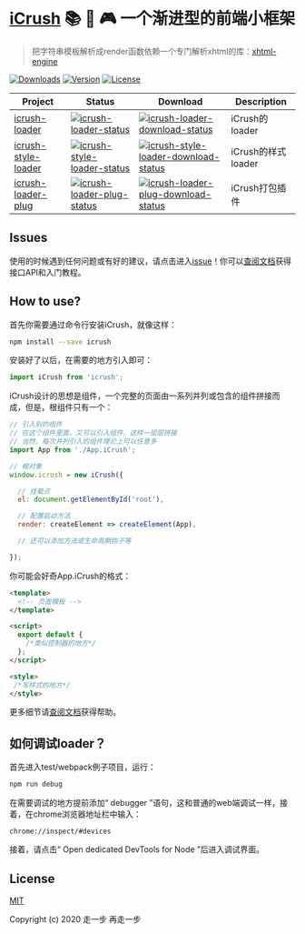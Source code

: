 # [iCrush](https://github.com/yelloxing/iCrush) 📚 🚧 🎮 一个渐进型的前端小框架

> 把字符串模板解析成render函数依赖一个专门解析xhtml的库：[xhtml-engine](https://github.com/yelloxing/xhtml-engine)

<a href="https://yelloxing.github.io/npm-downloads/?interval=7&packages=icrush"><img src="https://img.shields.io/npm/dm/icrush.svg" alt="Downloads"></a>
<a href="https://www.npmjs.com/package/icrush"><img src="https://img.shields.io/npm/v/icrush.svg" alt="Version"></a>
<a href="https://github.com/yelloxing/icrush/blob/master/LICENSE"><img src="https://img.shields.io/npm/l/icrush.svg" alt="License"></a>

| Project | Status | Download |Description |
|---------|--------|-------|------|
| [icrush-loader]          | [![icrush-loader-status]][icrush-loader-package]             |[![icrush-loader-download-status]][icrush-loader-download] | iCrush的loader |
| [icrush-style-loader]    | [![icrush-style-loader-status]][icrush-style-loader-package] |[![icrush-style-loader-download-status]][icrush-style-loader-download] | iCrush的样式loader |
| [icrush-loader-plug]     | [![icrush-loader-plug-status]][icrush-loader-plug-package]   |[![icrush-loader-plug-download-status]][icrush-loader-plug-download] | iCrush打包插件 |

[icrush-loader]: https://github.com/yelloxing/iCrush/icrush-loader
[icrush-style-loader]: https://github.com/yelloxing/iCrush/icrush-style-loader
[icrush-loader-plug]: https://github.com/yelloxing/iCrush/icrush-loader-plug

[icrush-loader-status]: https://img.shields.io/npm/v/icrush-loader.svg
[icrush-style-loader-status]: https://img.shields.io/npm/v/icrush-style-loader.svg
[icrush-loader-plug-status]: https://img.shields.io/npm/v/icrush-loader-plug.svg

[icrush-loader-package]: https://npmjs.com/package/icrush-loader
[icrush-style-loader-package]: https://npmjs.com/package/icrush-style-loader
[icrush-loader-plug-package]: https://npmjs.com/package/icrush-loader-plug

[icrush-loader-download-status]:https://img.shields.io/npm/dm/icrush-loader.svg
[icrush-style-loader-download-status]:https://img.shields.io/npm/dm/icrush-style-loader.svg
[icrush-loader-plug-download-status]:https://img.shields.io/npm/dm/icrush-loader-plug.svg

[icrush-loader-download]:https://yelloxing.github.io/npm-downloads/?interval=7&packages=icrush-loader
[icrush-style-loader-download]:https://yelloxing.github.io/npm-downloads/?interval=7&packages=icrush-style-loader
[icrush-loader-plug-download]:https://yelloxing.github.io/npm-downloads/?interval=7&packages=icrush-loader-plug

## Issues
使用的时候遇到任何问题或有好的建议，请点击进入[issue](https://github.com/yelloxing/iCrush/issues)！你可以[查阅文档](https://yelloxing.github.io/iCrush)获得接口API和入门教程。

## How to use?

首先你需要通过命令行安装iCrush，就像这样：

```bash
npm install --save icrush
```

安装好了以后，在需要的地方引入即可：

```js
import iCrush from 'icrush';
```

iCrush设计的思想是组件，一个完整的页面由一系列并列或包含的组件拼接而成，但是，根组件只有一个：

```js
// 引入别的组件
// 在这个组件里面，又可以引入组件，这样一层层拼接
// 当然，每次并列引入的组件理论上可以任意多
import App from './App.iCrush';

// 根对象
window.icrush = new iCrush({

  // 挂载点
  el: document.getElementById('root'),

  // 配置启动方法
  render: createElement => createElement(App),

  // 还可以添加方法或生命周期钩子等

});
```

你可能会好奇App.iCrush的格式：

```html
<template>
  <!-- 页面模板 -->
</template>

<script>
  export default {
    /*类似控制器的地方*/
  };
</script>

<style>
 /*写样式的地方*/
</style>
```

更多细节请[查阅文档](https://yelloxing.github.io/iCrush)获得帮助。

如何调试loader？
--------------------------------------

首先进入test/webpack例子项目，运行：

```bash
npm run debug
```

在需要调试的地方提前添加“ debugger ”语句，这和普通的web端调试一样，接着，在chrome浏览器地址栏中输入：

```
chrome://inspect/#devices
```

接着，请点击“ Open dedicated DevTools for Node ”后进入调试界面。

## License

[MIT](https://github.com/yelloxing/iCrush/blob/master/LICENSE)

Copyright (c) 2020 走一步 再走一步
